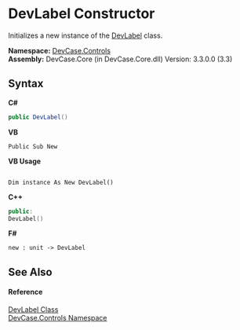 # DevLabel Constructor 
 

Initializes a new instance of the <a href="T_DevCase_Controls_DevLabel">DevLabel</a> class.

**Namespace:**&nbsp;<a href="N_DevCase_Controls">DevCase.Controls</a><br />**Assembly:**&nbsp;DevCase.Core (in DevCase.Core.dll) Version: 3.3.0.0 (3.3)

## Syntax

**C#**<br />
``` C#
public DevLabel()
```

**VB**<br />
``` VB
Public Sub New
```

**VB Usage**<br />
``` VB Usage

Dim instance As New DevLabel()
```

**C++**<br />
``` C++
public:
DevLabel()
```

**F#**<br />
``` F#
new : unit -> DevLabel
```


## See Also


#### Reference
<a href="T_DevCase_Controls_DevLabel">DevLabel Class</a><br /><a href="N_DevCase_Controls">DevCase.Controls Namespace</a><br />